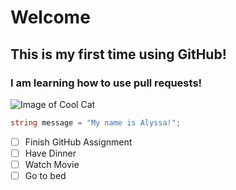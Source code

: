 # Welcome

## This is my first time using GitHub!

### I am learning how to use pull requests!

![Image of Cool Cat](https://schertzanimalhospital.com/wp-content/uploads/2022/03/cat-behavior-schertz-tx.jpg)

``` csharp
string message = "My name is Alyssa!";
```
- [ ] Finish GitHub Assignment
- [ ] Have Dinner
- [ ] Watch Movie
- [ ] Go to bed
